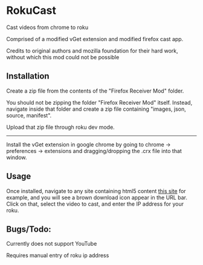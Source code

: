 # RokuCast
Cast videos from chrome to roku

Comprised of a modified vGet extension and modified firefox cast app.

Credits to original authors and mozilla foundation for their hard work, without which this mod could not be possible

## Installation

Create a zip file from the contents of the "Firefox Receiver Mod" folder.

You should not be zipping the folder "Firefox Receiver Mod" itself. Instead, navigate inside that folder and create a zip file containing "images, json, source, manifest".

Upload that zip file through roku dev mode.

-----

Install the vGet extension in google chrome by going to chrome -> preferences -> extensions and dragging/dropping the .crx file into that window. 

## Usage

Once installed, navigate to any site containing html5 content [this site](https://people.mozilla.org/~mfinkle/casting/test.html) for example, and you will see a brown download icon appear in the URL bar. Click on that, select the video to cast, and enter the IP address for your roku.

## Bugs/Todo:

Currently does not support YouTube

Requires manual entry of roku ip address
